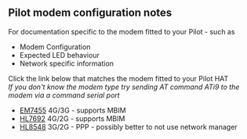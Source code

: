 ##  Pilot modem configuration notes

For documentation specific to the modem fitted to your Pilot - such as 

* Modem Configuration
* Expected LED behaviour
* Network specific information


Click the link below that matches the modem fitted to your Pilot HAT  
*If you don't know the modem type try sending AT command ATi9 to the modem via
 a command serial port*

* [EM7455](./instructions_EM7455.md) 4G/3G - supports MBIM  
* [HL7692](./instructions_HL7692.md) 4G/2G - supports MBIM  
* [HL8548](./instructions_HL8548.md) 3G/2G - PPP - possibly better to not use network manager
